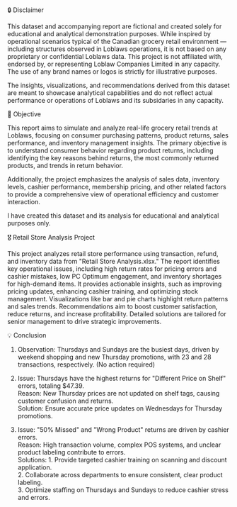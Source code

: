 🔒 Disclaimer

This dataset and accompanying report are fictional and created solely for educational and analytical demonstration purposes. While inspired by operational scenarios typical of the Canadian grocery retail environment — including structures observed in Loblaws operations, it is not based on any proprietary or confidential Loblaws data. This project is not affiliated with, endorsed by, or representing Loblaw
Companies Limited in any capacity. The use of any brand names or logos is strictly for illustrative purposes.

The insights, visualizations, and recommendations derived from this dataset are meant to showcase analytical capabilities and do not reflect actual performance or operations of Loblaws and its subsidaries in any capacity.

📌 Objective

This report aims to simulate and analyze real-life grocery retail trends at Loblaws, focusing on consumer purchasing patterns, product returns, sales performance, and inventory management insights. 
The primary objective is to understand consumer behavior regarding product returns, including identifying the key reasons behind returns, the most commonly returned products, and trends in return behavior.

Additionally, the project emphasizes the analysis of sales data, inventory levels, cashier performance, membership pricing, and other related factors to provide a comprehensive view of operational
efficiency and customer interaction.

I have created this dataset and its analysis for educational and analytical purposes only.

🎖️ Retail Store Analysis Project

This project analyzes retail store performance using transaction, refund, and inventory data from "Retail Store Analysis.xlsx." The report identifies key operational issues, including high return rates for pricing errors and cashier mistakes, low PC Optimum engagement, and inventory shortages for high-demand items. It provides actionable insights, such as improving pricing updates, enhancing cashier training, and optimizing stock management. Visualizations like bar and pie charts highlight return patterns and sales trends. Recommendations aim to boost customer satisfaction, reduce returns, and increase profitability. Detailed solutions are tailored for senior management to drive strategic improvements.

💡 Conclusion
1. Observation: Thursdays and Sundays are the busiest days, driven by weekend shopping and new Thursday promotions, with 23 and 28 transactions, respectively. (No action required)

2. Issue: Thursdays have the highest returns for "Different Price on Shelf" errors, totaling $47.39.  
Reason: New Thursday prices are not updated on shelf tags, causing customer confusion and returns.  
Solution: Ensure accurate price updates on Wednesdays for Thursday promotions.  

3. Issue: "50% Missed" and "Wrong Product" returns are driven by cashier errors.  
Reason: High transaction volume, complex POS systems, and unclear product labeling contribute to errors.  
Solutions:  1. Provide targeted cashier training on scanning and discount application.  
            2. Collaborate across departments to ensure consistent, clear product labeling.  
            3. Optimize staffing on Thursdays and Sundays to reduce cashier stress and errors.  

          

